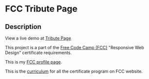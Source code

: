 # FCC Tribute Page

## Description

View a live demo at [Tribute Page](https://aezz4007.github.io/fcc_tribute-page/)

This project is a part of the [Free Code Camp (FCC)](https://www.freecodecamp.org) "Responsive Web Design" certificate requirements.

This is my [FCC profile page](https://www.freecodecamp.org/aezz4007).

This is the [curriculum](https://www.freecodecamp.org/learn) for all the certificate program on FCC website.